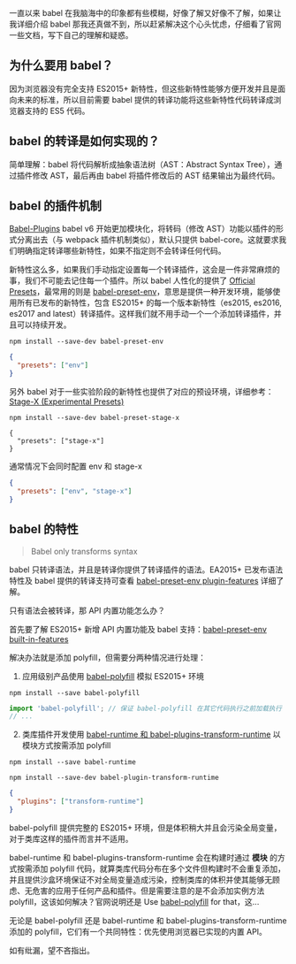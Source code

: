 一直以来 babel 在我脑海中的印象都有些模糊，好像了解又好像不了解，如果让我详细介绍 babel 那我还真做不到，所以赶紧解决这个心头忧虑，仔细看了官网一些文档，写下自己的理解和疑惑。

## 为什么要用 babel？

因为浏览器没有完全支持 ES2015+ 新特性，但这些新特性能够方便开发并且是面向未来的标准，所以目前需要 babel 提供的转译功能将这些新特性代码转译成浏览器支持的 ES5 代码。

## babel 的转译是如何实现的？

简单理解：babel 将代码解析成抽象语法树（AST：Abstract Syntax Tree），通过插件修改 AST，最后再由 babel 将插件修改后的 AST 结果输出为最终代码。

## babel 的插件机制

[Babel-Plugins](https://babeljs.io/docs/plugins/)
babel v6 开始更加模块化，将转码（修改 AST）功能以插件的形式分离出去（与 webpack 插件机制类似），默认只提供 babel-core。这就要求我们明确指定转译哪些新特性，如果不指定则不会转译任何代码。

新特性这么多，如果我们手动指定设置每一个转译插件，这会是一件非常麻烦的事，我们不可能去记住每一个插件。所以 babel 人性化的提供了 [Official Presets](https://babeljs.io/docs/plugins/#official-presets)，最常用的则是 [babel-preset-env](https://babeljs.io/docs/plugins/preset-env/)，意思是提供一种开发环境，能够使用所有已发布的新特性，包含 ES2015+ 的每一个版本新特性（es2015, es2016, es2017 and latest）转译插件。这样我们就不用手动一个一个添加转译插件，并且可以持续开发。

```
npm install --save-dev babel-preset-env
```

```json
{
  "presets": ["env"]
}
```

另外 babel 对于一些实验阶段的新特性也提供了对应的预设环境，详细参考：[Stage-X (Experimental Presets)](https://babeljs.io/docs/plugins/#stage-x-experimental-presets)

```
npm install --save-dev babel-preset-stage-x
```

```
{
  "presets": ["stage-x"]
}
```

通常情况下会同时配置 env 和 stage-x

```json
{
  "presets": ["env", "stage-x"]
}
```

## babel 的特性

> Babel only transforms syntax

babel 只转译语法，并且是转译你提供了转译插件的语法。EA2015+ 已发布语法特性及 babel 提供的转译支持可查看 [babel-preset-env plugin-features](https://github.com/babel/babel/blob/master/packages/babel-preset-env/data/plugin-features.js) 详细了解。

只有语法会被转译，那 API 内置功能怎么办？

首先要了解 ES2015+ 新增 API 内置功能及 babel 支持：[babel-preset-env built-in-features](https://github.com/babel/babel/blob/master/packages/babel-preset-env/data/built-in-features.js)

解决办法就是添加 polyfill，但需要分两种情况进行处理：

1. 应用级别产品使用 [babel-polyfill](https://babeljs.io/docs/usage/polyfill/) 模拟 ES2015+ 环境

```
npm install --save babel-polyfill
```

```js
import 'babel-polyfill'; // 保证 babel-polyfill 在其它代码执行之前加载执行
// ...
```

2. 类库插件开发使用 [babel-runtime 和 babel-plugins-transform-runtime](https://babeljs.io/docs/plugins/transform-runtime/) 以模块方式按需添加 polyfill

```
npm install --save babel-runtime
```

```
npm install --save-dev babel-plugin-transform-runtime
```

```json
{
  "plugins": ["transform-runtime"]
}
```

babel-polyfill 提供完整的 ES2015+ 环境，但是体积稍大并且会污染全局变量，对于类库这样的插件而言并不适用。

babel-runtime 和 babel-plugins-transform-runtime 会在构建时通过 **模块** 的方式按需添加 polyfill 代码，就算类库代码分布在多个文件但构建时不会重复添加，并且提供沙盒环境保证不对全局变量造成污染，控制类库的体积并使其能够无顾虑、无危害的应用于任何产品和插件。但是需要注意的是不会添加实例方法 polyfill，这该如何解决？官网说明还是 Use [babel-polyfill](http://babeljs.io/docs/usage/polyfill) for that，这...

无论是 babel-polyfill 还是 babel-runtime 和 babel-plugins-transform-runtime 添加的 polyfill，它们有一个共同特性：优先使用浏览器已实现的内置 API。

如有纰漏，望不吝指出。
